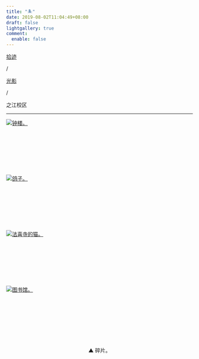 ```yaml
---
title: "🏝️"
date: 2019-08-02T11:04:49+08:00
draft: false
lightgallery: true
comment:
  enable: false
---
```


<div class="nav-tab">
  <a href="../../../cages"><p class="not">拾迹</p></a><p class="not">/</p>
  <a href="../"><p class="not">光影</p></a>
  <p class="now">/</p><p class="now">之江校区</p>
</div>

---

<div class="group-picture">
  <div class="group-picture-cover">
    <a class="lightgallery" href="https://pic.imgdb.cn/item/654e2f73c458853aef90790f.webp" title="钟楼。" data-thumbnail="https://pic.imgdb.cn/item/654e2f73c458853aef90790f.webp">
    <img loading="lazy" src="https://pic.imgdb.cn/item/654e2f73c458853aef90790f.webp" sizes="auto" alt="钟楼。"></a>
  </div>
  <div class="group-picture-cover">
    <a class="lightgallery" href="https://pic.imgdb.cn/item/654e2f7bc458853aef909dd1.webp" title="鸽子。" data-thumbnail="https://pic.imgdb.cn/item/654e2f7bc458853aef909dd1.webp">
    <img loading="lazy" src="https://pic.imgdb.cn/item/654e2f7bc458853aef909dd1.webp" sizes="auto" alt="鸽子。"></a>
  </div>
</div>

<div class="group-picture">
  <div class="group-picture-cover">
    <a class="lightgallery" href="https://pic.imgdb.cn/item/654e2f7ec458853aef90af3e.webp" title="法喜寺的猫。" data-thumbnail="https://pic.imgdb.cn/item/654e2f7ec458853aef90af3e.webp">
    <img loading="lazy" src="https://pic.imgdb.cn/item/654e2f7ec458853aef90af3e.webp" sizes="auto" alt="法喜寺的猫。"></a>
  </div>
  <div class="group-picture-cover">
    <a class="lightgallery" href="https://pic.imgdb.cn/item/654e2f81c458853aef90bcaa.webp" title="图书馆。" data-thumbnail="https://pic.imgdb.cn/item/654e2f81c458853aef90bcaa.webp">
    <img loading="lazy" src="https://pic.imgdb.cn/item/654e2f81c458853aef90bcaa.webp" sizes="auto" alt="图书馆。"></a>
  </div>
</div>

<p class="img-desc" style="text-align: center">▲ 碎片。</p>
